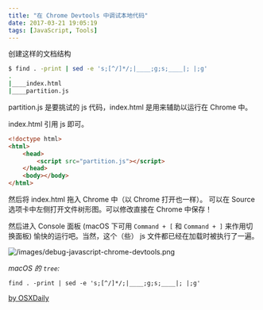 ```yaml
---
title: "在 Chrome Devtools 中调试本地代码"
date: 2017-03-21 19:05:19
tags: [JavaScript, Tools]
---
```


创建这样的文档结构

```sh
$ find . -print | sed -e 's;[^/]*/;|____;g;s;____|; |;g'
.
|____index.html
|____partition.js
```

partition.js 是要挑试的 js 代码，index.html 是用来辅助以运行在 Chrome 中。

index.html 引用 js 即可。

```html
<!doctype html>
<html>
    <head>
        <script src="partition.js"></script>
    </head>
    <body></body>
</html>
```

然后将 index.html 拖入 Chrome 中（以 Chrome 打开也一样）。
可以在 Source 选项卡中左侧打开文件树形图。可以修改直接在 Chrome 中保存！

然后进入 Console 面板 (macOS 下可用 `Command + [` 和 `Command + ]` 来作用切换面板) 愉快的运行吧。当然，这个（些） js 文件都已经在加载时被执行了一遍。



![/images/debug-javascript-chrome-devtools.png](/images/debug-javascript-chrome-devtools.png)


*macOS 的 `tree`:*
```
find . -print | sed -e 's;[^/]*/;|____;g;s;____|; |;g'
```

[by OSXDaily](http://osxdaily.com/2016/09/09/view-folder-tree-terminal-mac-os-tree-equivalent/)

